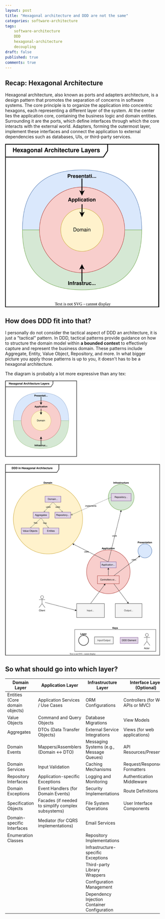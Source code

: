 ```yaml
---
layout: post
title: "Hexagonal architecture and DDD are not the same"
categories: software-architecture
tags: 
    software-architecture
    DDD
    hexagonal-architecture
    decoupling
draft: false
published: true
comments: true
---
```


## Recap: Hexagonal Architecture

Hexagonal architecture, also known as ports and adapters architecture, is a design pattern that promotes the separation of concerns in software systems. The core principle is to organize the application into concentric hexagons, each representing a different layer of the system. At the center lies the application core, containing the business logic and domain entities. Surrounding it are the ports, which define interfaces through which the core interacts with the external world. Adapters, forming the outermost layer, implement these interfaces and connect the application to external dependencies such as databases, UIs, or third-party services.

![Hexagonal Architecture Diagram](/assets/diagrams/Hexagonal-Architecture.svg)

## How does DDD fit into that?

I personally do not consider the tactical aspect of DDD an architecture, it is just a "tactical" pattern. In DDD, tactical patterns provide guidance on how to structure the domain model within **a bounded context** to effectively capture and represent the business domain. These patterns include Aggregate, Entity, Value Object, Repository, and more. In what bigger picture you apply those patterns is up to you, it doesn't has to be a hexagonal architecture.

The diagram is probably a lot more expressive than any tex:

![DDD in the Hexagonal Architecture Diagram](/assets/diagrams/DDD-Hexagonal-Architecture.svg)

## So what should go into which layer?


| Domain Layer | Application Layer | Infrastructure Layer | Interface Layer (Optional) |
|--------------|-------------------|----------------------|----------------------------|
| Entities (Core domain objects) | Application Services / Use Cases | ORM Configurations | Controllers (for Web APIs or MVC) |
| Value Objects | Command and Query Objects | Database Migrations | View Models |
| Aggregates | DTOs (Data Transfer Objects) | External Service Integrations | Views (for web applications) |
| Domain Events | Mappers/Assemblers (Domain <-> DTO) | Messaging Systems (e.g., Message Queues) | API Resources/Presenters |
| Domain Services | Input Validation | Caching Mechanisms | Request/Response Formatters |
| Repository Interfaces | Application-specific Exceptions | Logging and Monitoring | Authentication Middleware |
| Domain Exceptions | Event Handlers (for Domain Events) | Security Implementations | Route Definitions |
| Specification Objects | Facades (if needed to simplify complex subsystems) | File System Operations | User Interface Components |
| Domain-specific Interfaces | Mediator (for CQRS implementations) | Email Services | |
| Enumeration Classes | | Repository Implementations | |
| | | Infrastructure-specific Exceptions | |
| | | Third-party Library Wrappers | |
| | | Configuration Management | |
| | | Dependency Injection Container Configuration | |